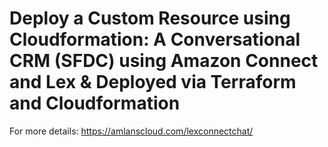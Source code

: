 # Deploy a Custom Resource using Cloudformation: A Conversational CRM (SFDC) using Amazon Connect and Lex & Deployed via Terraform and Cloudformation  

For more details: https://amlanscloud.com/lexconnectchat/  
